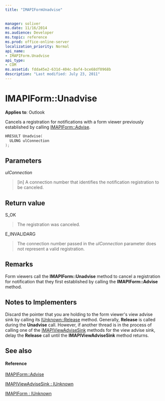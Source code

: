 ```yaml
---
title: "IMAPIFormUnadvise"
 
 
manager: soliver
ms.date: 11/16/2014
ms.audience: Developer
ms.topic: reference
ms.prod: office-online-server
localization_priority: Normal
api_name:
- IMAPIForm.Unadvise
api_type:
- COM
ms.assetid: fdda45e2-631d-404c-8af4-bce68df0968b
description: "Last modified: July 23, 2011"
---
```


# IMAPIForm::Unadvise

  
  
**Applies to**: Outlook 
  
Cancels a registration for notifications with a form viewer previously established by calling [IMAPIForm::Advise](imapiform-advise.md).
  
```cpp
HRESULT Unadvise(
  ULONG ulConnection
);
```

## Parameters

 _ulConnection_
  
> [in] A connection number that identifies the notification registration to be canceled.
    
## Return value

S_OK 
  
> The registration was canceled.
    
E_INVALIDARG 
  
> The connection number passed in the  _ulConnection_ parameter does not represent a valid registration. 
    
## Remarks

Form viewers call the **IMAPIForm::Unadvise** method to cancel a registration for notification that they first established by calling the **IMAPIForm::Advise** method. 
  
## Notes to Implementers

Discard the pointer that you are holding to the form viewer's view advise sink by calling its [IUnknown::Release](http://msdn.microsoft.com/en-us/library/ms682317%28v=VS.85%29.aspx) method. Generally, **Release** is called during the **Unadvise** call. However, if another thread is in the process of calling one of the [IMAPIViewAdviseSink](imapiviewadvisesinkiunknown.md) methods for the view advise sink, delay the **Release** call until the **IMAPIViewAdviseSink** method returns. 
  
## See also

#### Reference

[IMAPIForm::Advise](imapiform-advise.md)
  
[IMAPIViewAdviseSink : IUnknown](imapiviewadvisesinkiunknown.md)
  
[IMAPIForm : IUnknown](imapiformiunknown.md)

